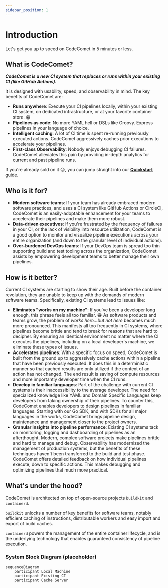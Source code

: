 ```yaml
---
sidebar_position: 1
---
```


# Introduction

Let's get you up to speed on CodeComet in 5 minutes or less.

## What is CodeComet?

_**CodeComet is a new CI system that replaces or runs within your existing CI (like GitHub Actions).**_

It is designed with usability, speed, and observability in mind. The key benefits of CodeComet are:

- **Runs anywhere**: Execute your CI pipelines locally, within your existing CI system, on dedicated infrastructure, or at your favorite container store. :grin:
- **Pipelines as code**: No more YAML hell or DSLs like Groovy. Express pipelines in your language of choice.
- **Intelligent caching**: A lot of CI time is spent re-running previously executed actions. CodeComet aggressively caches prior executions to accelerate your pipelines.
- **First-class Observability**: Nobody enjoys debugging CI failures. CodeComet alleviates this pain by providing in-depth analytics for current and past pipeline runs.


If you're already sold on it :wink:, you can jump straight into our **[Quickstart](https://docs.codecomet.io/quickstart)** guide.

## Who is it for?

- **Modern software teams**: If your team has already embraced modern software practices, and uses a CI system like GitHub Actions or CircleCI, CodeComet is an easily-adoptable enhancement for your teams to accelerate their pipelines and make them more robust.
- **Data-driven executives**: If you're frustrated by the frequency of failures in your CI, or the lack of visibility into resource utilization, CodeComet is a good option to monitor and visualize pipeline executions across your entire organization (and down to the granular level of individual actions).
- **Over-burdened DevOps teams**: If your DevOps team is spread too thin supporting build and test tooling across the organization, CodeComet assists by empowering development teams to better manage their own pipelines.

## How is it better?

Current CI systems are starting to show their age. Built before the container revolution, they are unable to keep up with the demands of modern software teams. Specifically, existing CI systems lead to issues like:
- **Eliminates "works on my machine"**: If you've been a developer long enough, this phrase feels all too familiar. :grin: As software products and teams grow, the problem of _works here...but not here_ becomes much more pronounced. This manifests all too frequently in CI systems, where pipelines become brittle and tend to break for reasons that are hard to decipher. By ensuring an identical environment no matter where the CI executes the pipelines, including on a local developer's machine, we eliminate these types of issues.
- **Accelerates pipelines**: With a specific focus on speed, CodeComet is built from the ground up to aggressively cache actions within a pipeline that have been previously executed. It does this in a deterministic manner so that cached results are only utilized if the context of an action has not changed. The end result is saving of compute resources and more importantly developer time when the CI runs.
- **Develop in familiar languages**: Part of the challenge with current CI systems is their inaccessibility to the average developer. The need for specialized knowledge like YAML and Domain Specific Languages keep developers from taking ownership of their pipelines. To counter this, CodeComet enables developers to design pipelines in familiar languages. Starting with our Go SDK, and with SDKs for all major languages in the works, CodeComet brings pipeline design, maintenance and management closer to the project owners.
- **Granular insights into pipeline performance**: Existing CI systems tack on monitoring, logging and dashboarding of pipelines as an afterthought. Modern, complex software projects make pipelines brittle and hard to manage and debug. Observability has modernized the management of production systems, but the benefits of these techniques haven't been transferred to the build and test phase. CodeComet offers detailed feedback on how individual pipelines execute, down to specific actions. This makes debugging and optimizing pipelines that much more practical.

## What's under the hood?

CodeComet is architected on top of open-source projects `buildkit` and `containerd`.

`buildkit` unlocks a number of key benefits for software teams, notably efficient caching of instructions, distributable workers and easy import and export of build caches.

`containerd` powers the management of the entire container lifecycle, and is the underlying technology that enables guaranteed consistency of pipeline execution.

### System Block Diagram (placeholder)
```mermaid
sequenceDiagram
    participant Local Machine
    participant Existing CI
    participant Cache Server
```